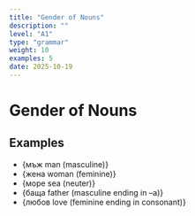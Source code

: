 ```yaml
---
title: "Gender of Nouns"
description: ""
level: "A1"
type: "grammar"
weight: 10
examples: 5
date: 2025-10-19
---
```


# Gender of Nouns



## Examples

- {мъж man (masculine)}
- {жена woman (feminine)}
- {море sea (neuter)}
- {баща father (masculine ending in –а)}
- {любов love (feminine ending in consonant)}

